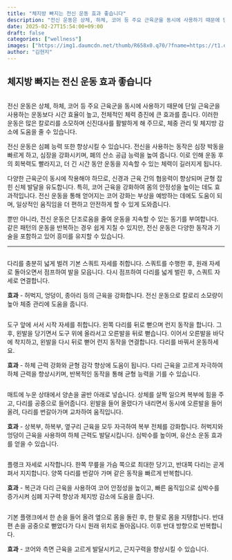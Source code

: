 ```yaml
---
title: "체지방 빠지는 전신 운동 효과 좋습니다"
description: "전신 운동은 상체, 하체, 코어 등 주요 근육군을 동시에 사용하기 때문에 단일 근육군을 사용하는 운동보다 시간 효율이 높고, 전체적인 체력 증진에 큰 효과를 줍니다. 이러한 운동은 많은 칼로리를 소모하며 신진대사를 활발하게 해 주므로, 체중 관리 및 체지방 감소에 도움"
date: 2025-02-27T15:54:00+09:00
draft: false
categories: ["wellness"]
images: ["https://img1.daumcdn.net/thumb/R658x0.q70/?fname=https://t1.daumcdn.net/news/202412/24/tenbody/20241224173002406pllw.jpg", "https://t1.daumcdn.net/news/202412/24/tenbody/20241224173002763ufkn.gif", "https://t1.daumcdn.net/news/202412/24/tenbody/20241224173003193qolu.gif", "https://t1.daumcdn.net/news/202412/24/tenbody/20241224173003561uote.gif", "https://t1.daumcdn.net/news/202412/24/tenbody/20241224173003891bouu.gif"]
author: "김현지"
---
```


<h2 >체지방 빠지는 전신 운동 효과 좋습니다</h2> <figure ><img src="https://img1.daumcdn.net/thumb/R658x0.q70/?fname=https://t1.daumcdn.net/news/202412/24/tenbody/20241224173002406pllw.jpg" alt=""/></figure> <p>전신 운동은 상체, 하체, 코어 등 주요 근육군을 동시에 사용하기 때문에 단일 근육군을 사용하는 운동보다 시간 효율이 높고, 전체적인 체력 증진에 큰 효과를 줍니다. 이러한 운동은 많은 칼로리를 소모하며 신진대사를 활발하게 해 주므로, 체중 관리 및 체지방 감소에 도움을 줄 수 있습니다.</p> <p>전신 운동은 심폐 능력 또한 향상시킬 수 있습니다. 전신을 사용하는 동작은 심장 박동을 빠르게 하고, 심장을 강화시키며, 폐의 산소 공급 능력을 높여 줍니다. 이로 인해 운동 후의 회복력도 빨라지고, 더 긴 시간 동안 운동을 지속할 수 있는 체력이 길러지게 됩니다.</p> <p>다양한 근육군이 동시에 작용해야 하므로, 신경과 근육 간의 협응력이 향상되며 균형 잡힌 신체 발달을 유도합니다. 특히, 코어 근육을 강화하여 몸의 안정성을 높이는 데도 효과적입니다. 전신 운동을 통해 얻어지는 코어 강화는 부상을 예방하는 데에도 도움이 되며, 일상적인 움직임을 더 편하고 안전하게 할 수 있게 도와줍니다.</p> <p>뿐만 아니라, 전신 운동은 단조로움을 줄여 운동을 지속할 수 있는 동기를 부여합니다. 같은 패턴의 운동을 반복하는 경우 쉽게 지칠 수 있지만, 전신 운동은 다양한 동작과 기술을 포함하고 있어 흥미를 유지할 수 있습니다.</p> <hr /> <figure ><img src="https://t1.daumcdn.net/news/202412/24/tenbody/20241224173002763ufkn.gif" alt=""/></figure> <p>다리를 충분히 넓게 벌려 기본 스쿼트 자세를 취합니다. 스쿼트를 수행한 후, 원래 자세로 돌아오면서 점프하여 발을 모읍니다. 다시 점프하여 다리를 넓게 벌린 후, 스쿼트 자세로 연결합니다.</p> <p><strong>효과</strong> - 허벅지, 엉덩이, 종아리 등의 근육을 강화합니다. 전신 운동으로 칼로리 소모량이 높아 체중 관리에 도움을 줍니다.</p> <figure ><img src="https://t1.daumcdn.net/news/202412/24/tenbody/20241224173003193qolu.gif" alt=""/></figure> <p>도구 앞에 서서 시작 자세를 취합니다. 왼쪽 다리를 뒤로 뻗으며 런지 동작을 합니다. 그 후, 왼발을 당기면서 도구 위에 올라서고 오른발을 뒤로 뻗습니다. 이어서 오른발을 바닥에 착지하고, 왼발을 다시 뒤로 뻗어 런지 동작을 연결합니다. 다리를 바꿔서 운동하세요.</p> <p><strong>효과</strong> - 하체 근력 강화와 균형 감각 향상에 도움이 됩니다. 다리 근육을 고르게 자극하여 하체 근력을 향상시키며, 반복적인 동작을 통해 균형 능력을 기를 수 있습니다.</p> <figure ><img src="https://t1.daumcdn.net/news/202412/24/tenbody/20241224173003561uote.gif" alt=""/></figure> <p>매트에 누운 상태에서 양손을 골반 아래로 넣습니다. 상체를 살짝 일으켜 복부에 힘을 주고, 다리를 공중으로 들어줍니다. 왼발을 들어 올렸다가 내리면서 동시에 오른발을 들어 올려, 다리를 번갈아가며 교차하여 움직입니다.</p> <p><strong>효과</strong> - 상복부, 하복부, 옆구리 근육을 모두 자극하여 복부 전체를 강화합니다. 허벅지와 엉덩이 근육을 사용하여 하체 근력도 발달시킵니다. 심박수를 높이며, 유산소 운동 효과를 얻을 수 있습니다.</p> <figure ><img src="https://t1.daumcdn.net/news/202412/24/tenbody/20241224173003891bouu.gif" alt=""/></figure> <p>플랭크 자세로 시작합니다. 한쪽 무릎을 가슴 쪽으로 최대한 당기고, 반대쪽 다리는 곧게 펴서 지지합니다. 양쪽 다리를 번갈아 가며 같은 동작을 빠르게 반복합니다.</p> <p><strong>효과</strong> - 복근과 다리 근육을 사용하여 코어 안정성을 높이고, 빠른 움직임으로 심박수를 증가시켜 심폐 지구력 향상과 체지방 감소에 도움을 줍니다.</p> <figure ><img src="https://t1.daumcdn.net/news/202412/24/tenbody/20241224173004285vsjg.gif" alt=""/></figure> <p>기본 플랭크에서 한 손을 들어 올려 옆으로 몸을 돌린 후, 한 팔로 몸을 지탱합니다. 반대편 손을 공중으로 뻗었다가 다시 원래 위치로 돌아옵니다. 이후 반대 방향으로 반복합니다.</p> <p><strong>효과</strong> - 코어와 측면 근육을 고르게 발달시키고, 근지구력을 향상시킬 수 있습니다.</p>